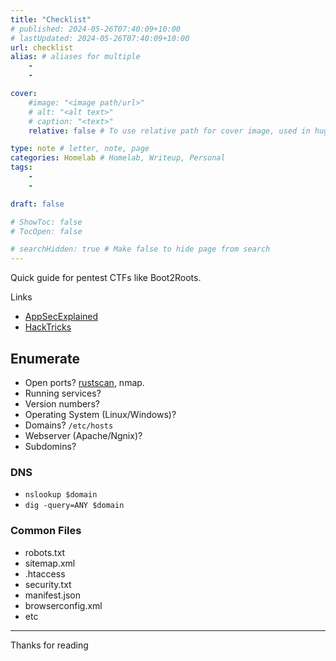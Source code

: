 ```yaml
---
title: "Checklist"
# published: 2024-05-26T07:40:09+10:00
# lastUpdated: 2024-05-26T07:40:09+10:00
url: checklist
alias: # aliases for multiple
    - 
    - 

cover:
    #image: "<image path/url>"
    # alt: "<alt text>"
    # caption: "<text>"
    relative: false # To use relative path for cover image, used in hugo Page-bundles 

type: note # letter, note, page
categories: Homelab # Homelab, Writeup, Personal
tags:
    - 
    - 

draft: false

# ShowToc: false
# TocOpen: false

# searchHidden: true # Make false to hide page from search
---
```


Quick guide for pentest CTFs like Boot2Roots.

Links
- [AppSecExplained](https://appsecexplained.gitbook.io/appsecexplained)
- [HackTricks](https://book.hacktricks.xyz/)

## Enumerate
- Open ports? [rustscan](https://mrash.co/rustscan), nmap.
- Running services? 
- Version numbers?
- Operating System (Linux/Windows)?
- Domains? `/etc/hosts`
- Webserver (Apache/Ngnix)?
- Subdomins?

### DNS
- `nslookup $domain`
- `dig -query=ANY $domain`

### Common Files
- robots.txt
- sitemap.xml
- .htaccess
- security.txt
- manifest.json
- browserconfig.xml
- etc



---

Thanks for reading
